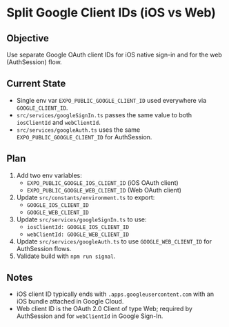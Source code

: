 # Split Google Client IDs (iOS vs Web)

## Objective

Use separate Google OAuth client IDs for iOS native sign-in and for the web (AuthSession) flow.

## Current State

- Single env var `EXPO_PUBLIC_GOOGLE_CLIENT_ID` used everywhere via `GOOGLE_CLIENT_ID`.
- `src/services/googleSignIn.ts` passes the same value to both `iosClientId` and `webClientId`.
- `src/services/googleAuth.ts` uses the same `EXPO_PUBLIC_GOOGLE_CLIENT_ID` for AuthSession.

## Plan

1. Add two env variables:
   - `EXPO_PUBLIC_GOOGLE_IOS_CLIENT_ID` (iOS OAuth client)
   - `EXPO_PUBLIC_GOOGLE_WEB_CLIENT_ID` (Web OAuth client)
2. Update `src/constants/environment.ts` to export:
   - `GOOGLE_IOS_CLIENT_ID`
   - `GOOGLE_WEB_CLIENT_ID`
3. Update `src/services/googleSignIn.ts` to use:
   - `iosClientId: GOOGLE_IOS_CLIENT_ID`
   - `webClientId: GOOGLE_WEB_CLIENT_ID`
4. Update `src/services/googleAuth.ts` to use `GOOGLE_WEB_CLIENT_ID` for AuthSession flows.
5. Validate build with `npm run signal`.

## Notes

- iOS client ID typically ends with `.apps.googleusercontent.com` with an iOS bundle attached in Google Cloud.
- Web client ID is the OAuth 2.0 Client of type Web; required by AuthSession and for `webClientId` in Google Sign-In.
